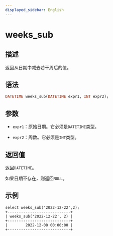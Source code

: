 ```yaml
---
displayed_sidebar: English
---
```


# weeks_sub

## 描述

返回从日期中减去若干周后的值。

## 语法

```Haskell
DATETIME weeks_sub(DATETIME expr1, INT expr2);
```

## 参数

- `expr1`：原始日期。它必须是`DATETIME`类型。

- `expr2`：周数。它必须是`INT`类型。

## 返回值

返回`DATETIME`。

如果日期不存在，则返回`NULL`。

## 示例

```Plain
select weeks_sub('2022-12-22',2);
+----------------------------+
| weeks_sub('2022-12-22', 2) |
+----------------------------+
|        2022-12-08 00:00:00 |
+----------------------------+
```